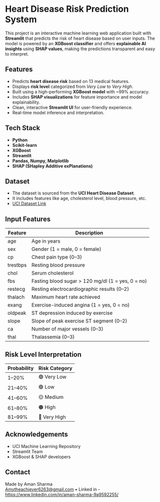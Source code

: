 




# Heart Disease Risk Prediction System

This project is an interactive machine learning web application built with **Streamlit** that predicts the risk of heart disease based on user inputs. The model is powered by an **XGBoost classifier** and offers **explainable AI insights** using **SHAP values**, making the predictions transparent and easy to interpret.



## Features

- Predicts **heart disease risk** based on 13 medical features.
- Displays **risk level** categorized from *Very Low* to *Very High*.
- Built using a high-performing **XGBoost model** with ~99% accuracy.
- Includes **SHAP visualizations** for feature importance and model explainability.
- Clean, interactive **Streamlit UI** for user-friendly experience.
- Real-time model inference and interpretation.


## Tech Stack

- **Python**
- **Scikit-learn**
- **XGBoost**
- **Streamlit**
- **Pandas, Numpy, Matplotlib**
- **SHAP (SHapley Additive exPlanations)**



##  Dataset

- The dataset is sourced from the **UCI Heart Disease Dataset**.
- It includes features like age, cholesterol level, blood pressure, etc.
- [UCI Dataset Link](https://archive.ics.uci.edu/ml/datasets/Heart+Disease)





##  Input Features

| Feature      | Description |
|--------------|-------------|
| age          | Age in years |
| sex          | Gender (1 = male, 0 = female) |
| cp           | Chest pain type (0–3) |
| trestbps     | Resting blood pressure |
| chol         | Serum cholesterol |
| fbs          | Fasting blood sugar > 120 mg/dl (1 = yes, 0 = no) |
| restecg      | Resting electrocardiographic results (0–2) |
| thalach      | Maximum heart rate achieved |
| exang        | Exercise-induced angina (1 = yes, 0 = no) |
| oldpeak      | ST depression induced by exercise |
| slope        | Slope of peak exercise ST segment (0–2) |
| ca           | Number of major vessels (0–3) |
| thal         | Thalassemia (0–3) |



##  Risk Level Interpretation

| Probability | Risk Category |
|-------------|----------------|
| 1–20%       | 🟢 Very Low |
| 21–40%      | 🟢 Low |
| 41–60%      | 🟡 Medium |
| 61–80%      | 🟠 High |
| 81–99%      | 🔴 Very High |



##  Acknowledgements

- UCI Machine Learning Repository
- Streamlit Team
- XGBoost & SHAP developers





## Contact

Made by Aman Sharma  
Amytheachiever6263@gmail.com • Linked in  - https://www.linkedin.com/in/aman-sharma-9a9592255/
